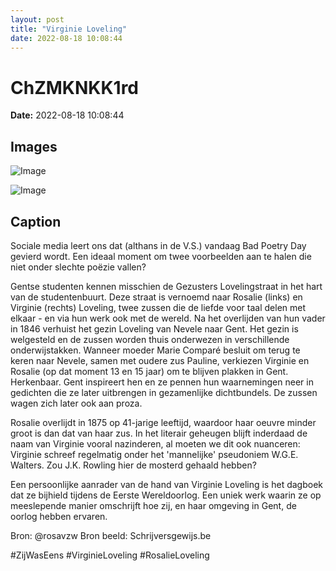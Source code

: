 ```yaml
---
layout: post
title: "Virginie Loveling"
date: 2022-08-18 10:08:44
---
```


# ChZMKNKK1rd

**Date:** 2022-08-18 10:08:44

## Images

![Image](/zij.was.eens/images/ChZMKNKK1rd_0.jpg)

![Image](/zij.was.eens/images/ChZMKNKK1rd_1.jpg)

## Caption

Sociale media leert ons dat (althans in de V.S.) vandaag Bad Poetry Day gevierd wordt. Een ideaal moment om twee voorbeelden aan te halen die niet onder slechte poëzie vallen? 

Gentse studenten kennen misschien de Gezusters Lovelingstraat in het hart van de studentenbuurt. Deze straat is vernoemd naar Rosalie (links) en Virginie (rechts) Loveling, twee zussen die de liefde voor taal delen met elkaar - en via hun werk ook met de wereld. Na het overlijden van hun vader in 1846 verhuist het gezin Loveling van Nevele naar Gent. Het gezin is welgesteld en de zussen worden thuis onderwezen in verschillende onderwijstakken. Wanneer moeder Marie Comparé besluit om terug te keren naar Nevele, samen met oudere zus Pauline, verkiezen Virginie en Rosalie (op dat moment 13 en 15 jaar) om te blijven plakken in Gent. Herkenbaar. Gent inspireert hen en ze pennen hun waarnemingen neer in gedichten die ze later uitbrengen in gezamenlijke dichtbundels. De zussen wagen zich later ook aan proza. 

Rosalie overlijdt in 1875 op 41-jarige leeftijd, waardoor haar oeuvre minder groot is dan dat van haar zus. In het literair geheugen blijft inderdaad de naam van Virginie vooral nazinderen, al moeten we dit ook nuanceren: Virginie schreef regelmatig onder het 'mannelijke' pseudoniem W.G.E. Walters. Zou J.K. Rowling hier de mosterd gehaald hebben? 

Een persoonlijke aanrader van de hand van Virginie Loveling is het dagboek dat ze bijhield tijdens de Eerste Wereldoorlog. Een uniek werk waarin ze op meeslepende manier omschrijft hoe zij, en haar omgeving in Gent, de oorlog hebben ervaren. 

Bron: @rosavzw 
Bron beeld: Schrijversgewijs.be 

#ZijWasEens #VirginieLoveling #RosalieLoveling

